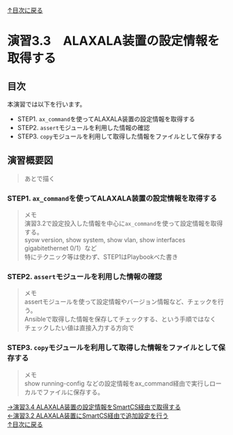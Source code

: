 [↑目次に戻る](/README.md)
<br>
# 演習3.3　ALAXALA装置の設定情報を取得する

## 目次
本演習では以下を行います。 
- STEP1. <code>ax_command</code>を使ってALAXALA装置の設定情報を取得する
- STEP2. <code>assert</code>モジュールを利用した情報の確認
- STEP3. <code>copy</code>モジュールを利用して取得した情報をファイルとして保存する


## 演習概要図

> あとで描く


### STEP1. <code>ax_command</code>を使ってALAXALA装置の設定情報を取得する

> メモ  
> 演習3.2で設定投入した情報を中心に<code>ax_command</code>を使って設定情報を取得する。  
> syow version, show system, show vlan, show interfaces gigabitethernet 0/1）など  
> 特にテクニック等は使わず、STEP1はPlaybookべた書き  

### STEP2. <code>assert</code>モジュールを利用した情報の確認

> メモ  
> assertモジュールを使って設定情報やバージョン情報など、チェックを行う。  
> Ansibleで取得した情報を保存してチェックする、という手順ではなく  
> チェックしたい値は直接入力する方向で

### STEP3. <code>copy</code>モジュールを利用して取得した情報をファイルとして保存する

> メモ  
> show running-config などの設定情報をax_command経由で実行しローカルでファイルに保存する。




[→演習3.4 ALAXALA装置の設定情報をSmartCS経由で取得する](/3.4-setting_of_alaxala_device_via_smartcs.md)  
[←演習3.2 ALAXALA装置にSmartCS経由で追加設定を行う](/3.2-additional_setup_the_alaxala_device_via_smartcs.md)    
[↑目次に戻る](/README.md)
